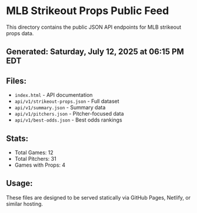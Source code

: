 # MLB Strikeout Props Public Feed

This directory contains the public JSON API endpoints for MLB strikeout props data.

## Generated: Saturday, July 12, 2025 at 06:15 PM EDT

## Files:
- `index.html` - API documentation
- `api/v1/strikeout-props.json` - Full dataset
- `api/v1/summary.json` - Summary data
- `api/v1/pitchers.json` - Pitcher-focused data  
- `api/v1/best-odds.json` - Best odds rankings

## Stats:
- Total Games: 12
- Total Pitchers: 31
- Games with Props: 4

## Usage:
These files are designed to be served statically via GitHub Pages, Netlify, or similar hosting.
